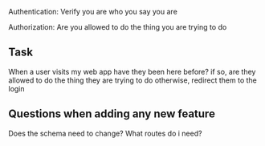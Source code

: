 Authentication: Verify you are who you say you are

Authorization: Are you allowed to do the thing you are trying to do

## Task
When a user visits my web app have they been here before? if so, are they allowed to do the thing they are trying to do otherwise, redirect them to the login

## Questions when adding any new feature
Does the schema need to change?
What routes do i need?
